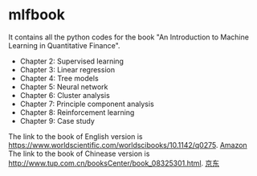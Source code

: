 # mlfbook

It contains all the python codes for the book "An Introduction to Machine Learning in Quantitative Finance".

* Chapter 2: Supervised learning
* Chapter 3: Linear regression
* Chapter 4: Tree models
* Chapter 5: Neural network
* Chapter 6: Cluster analysis
* Chapter 7: Principle component analysis
* Chapter 8: Reinforcement learning
* Chapter 9: Case study

The link to the book of English version is https://www.worldscientific.com/worldscibooks/10.1142/q0275. [Amazon](https://www.amazon.co.uk/Introduction-Machine-Learning-Quantitative-Finance/dp/1786349647)  
The link to the book of Chinease version is http://www.tup.com.cn/booksCenter/book_08325301.html. [京东](https://item.jd.com/10026061863315.html)
